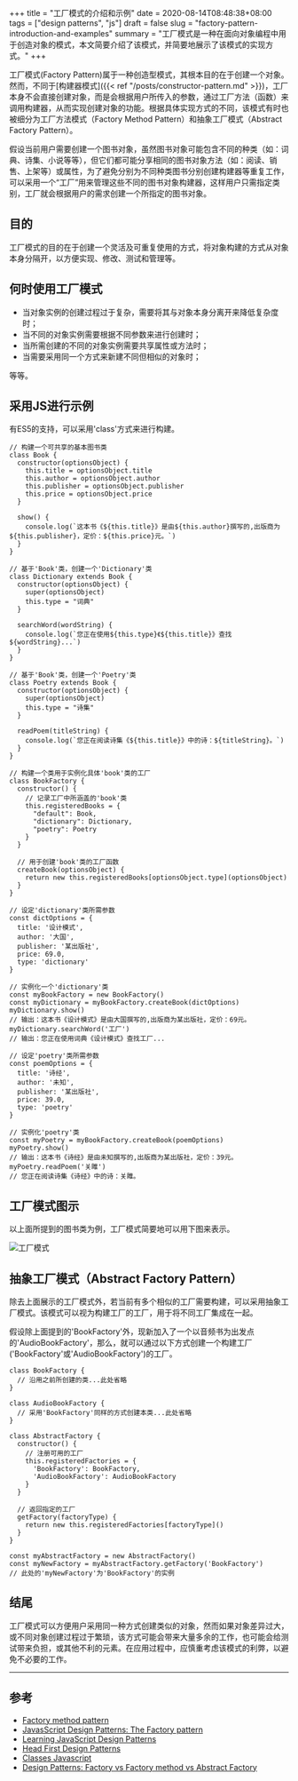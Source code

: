 +++
title = "工厂模式的介绍和示例"
date = 2020-08-14T08:48:38+08:00
tags = ["design patterns", "js"]
draft = false
slug = "factory-pattern-introduction-and-examples"
summary = "工厂模式是一种在面向对象编程中用于创造对象的模式，本文简要介绍了该模式，并简要地展示了该模式的实现方式。"
+++

工厂模式(Factory Pattern)属于一种创造型模式，其根本目的在于创建一个对象。然而，不同于[构建器模式]({{< ref "/posts/constructor-pattern.md" >}})，工厂本身不会直接创建对象，而是会根据用户所传入的参数，通过工厂方法（函数）来调用构建器，从而实现创建对象的功能。根据具体实现方式的不同，该模式有时也被细分为工厂方法模式（Factory Method Pattern）和抽象工厂模式（Abstract Factory Pattern）。


假设当前用户需要创建一个图书对象，虽然图书对象可能包含不同的种类（如：词典、诗集、小说等等），但它们都可能分享相同的图书对象方法（如：阅读、销售、上架等）或属性，为了避免分别为不同种类图书分别创建构建器等重复工作，可以采用一个“工厂”用来管理这些不同的图书对象构建器，这样用户只需指定类别，工厂就会根据用户的需求创建一个所指定的图书对象。

## 目的

工厂模式的目的在于创建一个灵活及可重复使用的方式，将对象构建的方式从对象本身分隔开，以方便实现、修改、测试和管理等。

## 何时使用工厂模式

- 当对象实例的创建过程过于复杂，需要将其与对象本身分离开来降低复杂度时；
- 当不同的对象实例需要根据不同参数来进行创建时；
- 当所需创建的不同的对象实例需要共享属性或方法时；
- 当需要采用同一个方式来新建不同但相似的对象时；

等等。

## 采用JS进行示例

有ES5的支持，可以采用'class'方式来进行构建。

```
// 构建一个可共享的基本图书类
class Book {
  constructor(optionsObject) {
    this.title = optionsObject.title
    this.author = optionsObject.author
    this.publisher = optionsObject.publisher
    this.price = optionsObject.price
  }

  show() {
    console.log(`这本书《${this.title}》是由${this.author}撰写的,出版商为${this.publisher}，定价：${this.price}元。`)
  }
}

// 基于'Book'类，创建一个'Dictionary'类
class Dictionary extends Book {
  constructor(optionsObject) {
    super(optionsObject)
    this.type = "词典"
  }

  searchWord(wordString) {
    console.log(`您正在使用${this.type}《${this.title}》查找${wordString}...`)
  }
}

// 基于'Book'类，创建一个'Poetry'类
class Poetry extends Book {
  constructor(optionsObject) {
    super(optionsObject)
    this.type = "诗集"
  }

  readPoem(titleString) {
    console.log(`您正在阅读诗集《${this.title}》中的诗：${titleString}。`)
  }
}

// 构建一个类用于实例化具体'book'类的工厂
class BookFactory {
  constructor() {
    // 记录工厂中所涵盖的'book'类
    this.registeredBooks = {
      "default": Book,
      "dictionary": Dictionary,
      "poetry": Poetry
    }
  }

  // 用于创建'book'类的工厂函数
  createBook(optionsObject) {
    return new this.registeredBooks[optionsObject.type](optionsObject)
  }
}

// 设定'dictionary'类所需参数
const dictOptions = {
  title: '设计模式',
  author: '大国',
  publisher: '某出版社',
  price: 69.0,
  type: 'dictionary'
}

// 实例化一个'dictionary'类
const myBookFactory = new BookFactory()
const myDictionary = myBookFactory.createBook(dictOptions)
myDictionary.show()
// 输出：这本书《设计模式》是由大国撰写的,出版商为某出版社，定价：69元。
myDictionary.searchWord('工厂')
// 输出：您正在使用词典《设计模式》查找工厂...

// 设定'poetry'类所需参数
const poemOptions = {
  title: '诗经',
  author: '未知',
  publisher: '某出版社',
  price: 39.0,
  type: 'poetry'
}

// 实例化'poetry'类
const myPoetry = myBookFactory.createBook(poemOptions)
myPoetry.show()
// 输出：这本书《诗经》是由未知撰写的,出版商为某出版社，定价：39元。
myPoetry.readPoem('关雎')
// 您正在阅读诗集《诗经》中的诗：关雎。

```

## 工厂模式图示

以上面所提到的图书类为例，工厂模式简要地可以用下图来表示。

![工厂模式](/images/factory-pattern.jpg "工厂模式(Factory Pattern)")


## 抽象工厂模式（Abstract Factory Pattern）

除去上面展示的工厂模式外，若当前有多个相似的工厂需要构建，可以采用抽象工厂模式。该模式可以视为构建工厂的工厂，用于将不同工厂集成在一起。

假设除上面提到的'BookFactory'外，现新加入了一个以音频书为出发点的'AudioBookFactory'，那么，就可以通过以下方式创建一个构建工厂('BookFactory'或'AudioBookFactory')的工厂。

```
class BookFactory {
  // 沿用之前所创建的类...此处省略
}

class AudioBookFactory {
  // 采用'BookFactory'同样的方式创建本类...此处省略
}

class AbstractFactory {
  constructor() {
    // 注册可用的工厂
    this.registeredFactories = {
      'BookFactory': BookFactory,
      'AudioBookFactory': AudioBookFactory
    }
  }

  // 返回指定的工厂
  getFactory(factoryType) {
    return new this.registeredFactories[factoryType]()      
  }
}

const myAbstractFactory = new AbstractFactory()
const myNewFactory = myAbstractFactory.getFactory('BookFactory')
// 此处的'myNewFactory'为'BookFactory'的实例

```

## 结尾

工厂模式可以方便用户采用同一种方式创建类似的对象，然而如果对象差异过大，或不同对象创建过程过于繁琐，该方式可能会带来大量多余的工作，也可能会给测试带来负担，或其他不利的元素。在应用过程中，应慎重考虑该模式的利弊，以避免不必要的工作。

---

## 参考

- [Factory method pattern](https://en.wikipedia.org/wiki/Factory_method_pattern)
- [JavasScript Design Patterns: The Factory pattern](https://medium.com/javascript-in-plain-english/javascript-design-patterns-the-factory-pattern-6b399656d710)
- [Learning JavaScript Design Patterns](https://addyosmani.com/resources/essentialjsdesignpatterns/book/#factorypatternjavascript)
- [Head First Design Patterns](https://www.goodreads.com/book/show/58128.Head_First_Design_Patterns)
- [Classes Javascript](https://developer.mozilla.org/en-US/docs/Web/JavaScript/Reference/Classes)
- [Design Patterns: Factory vs Factory method vs Abstract Factory](https://stackoverflow.com/questions/13029261/design-patterns-factory-vs-factory-method-vs-abstract-factory)
